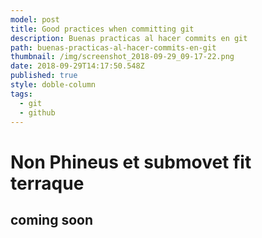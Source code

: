```yaml
---
model: post
title: Good practices when committing git
description: Buenas practicas al hacer commits en git
path: buenas-practicas-al-hacer-commits-en-git
thumbnail: /img/screenshot_2018-09-29_09-17-22.png
date: 2018-09-29T14:17:50.548Z
published: true
style: doble-column
tags:
  - git
  - github
---
```

# Non Phineus et submovet fit terraque

## coming soon

